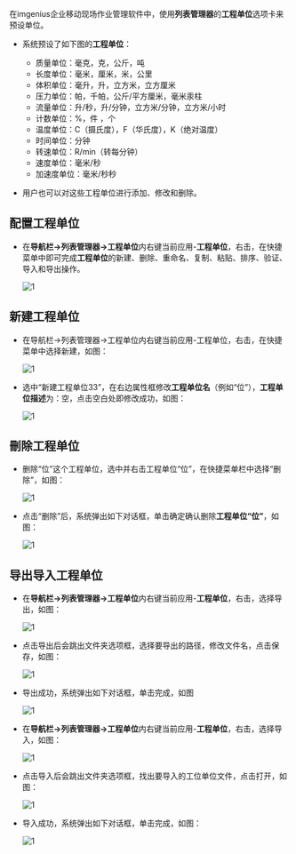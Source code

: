 
在imgenius企业移动现场作业管理软件中，使用**列表管理器**的**工程单位**选项卡来预设单位。

* 系统预设了如下图的**工程单位**：
  * 质量单位：毫克，克，公斤，吨
  * 长度单位：毫米，厘米，米，公里
  * 体积单位：毫升，升，立方米，立方厘米
  * 压力单位：帕，千帕，公斤/平方厘米，毫米汞柱
  * 流量单位：升/秒，升/分钟，立方米/分钟，立方米/小时
  * 计数单位：%，件 ，个
  * 温度单位：C（摄氏度），F（华氏度），K（绝对温度）
  * 时间单位：分钟
  * 转速单位：R/min（转每分钟）
  * 速度单位：毫米/秒
  * 加速度单位：毫米/秒秒

* 用户也可以对这些工程单位进行添加、修改和删除。

## 配置工程单位

* 在**导航栏→列表管理器→工程单位**内右键当前应用-**工程单位**，右击，在快捷菜单中即可完成**工程单位**的新建、删除、重命名、复制、粘贴、排序、验证、导入和导出操作。

  ![1](/static/docimg/工程单位1.png)

## 新建工程单位

* 在导航栏→列表管理器→工程单位内右键当前应用-工程单位，右击，在快捷菜单中选择新建，如图：

  ![1](/static/docimg/工程单位2.png)

* 选中“新建工程单位33”，在右边属性框修改**工程单位名**（例如“位”），**工程单位描述**为：空，点击空白处即修改成功，如图：

  ![1](/static/docimg/工程单位3.png)

## 刪除工程单位

* 删除“位”这个工程单位，选中并右击工程单位“位”，在快捷菜单栏中选择“删除”，如图：

  ![1](/static/docimg/工程单位4.png)

* 点击“删除”后，系统弹出如下对话框，单击确定确认删除**工程单位“位”**，如图：

  ![1](/static/docimg/工程单位5.png)

## 导出导入工程单位

* 在**导航栏→列表管理器→工程单位**内右键当前应用-**工程单位**，右击，选择导出，如图：

  ![1](/static/docimg/工程单位6.png)

* 点击导出后会跳出文件夹选项框，选择要导出的路径，修改文件名，点击保存，如图：

  ![1](/static/docimg/工程单位7.png)

* 导出成功，系统弹出如下对话框，单击完成，如图

  ![1](/static/docimg/工程单位8.png)

* 在**导航栏→列表管理器→工程单位**内右键当前应用-**工程单位**，右击，选择导入，如图：

  ![1](/static/docimg/工程单位9.png)

* 点击导入后会跳出文件夹选项框，找出要导入的工位单位文件，点击打开，如图：

  ![1](/static/docimg/工程单位10.png)

* 导入成功，系统弹出如下对话框，单击完成，如图：

  ![1](/static/docimg/工程单位11.png)